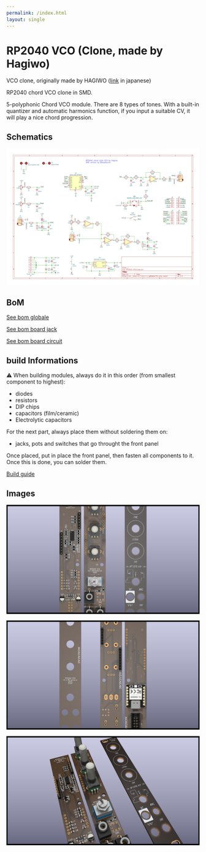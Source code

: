 ```yaml
---
permalink: /index.html
layout: single
---
```


# RP2040 VCO (Clone, made by Hagiwo)

VCO clone, originally made by HAGIWO ([link](https://note.com/solder_state/n/n64b91a171218) in japanese)

RP2040 chord VCO clone in SMD.

5-polyphonic Chord VCO module.
There are 8 types of tones.
With a built-in quantizer and automatic harmonics function, if you input a suitable CV, it will play a nice chord progression.

## Schematics

![schematic](documentation/image/RP2040-VCO-schematic.svg)


## BoM

[See bom globale](documentation/bom/RP2040-VCO-ibom-global.html)

[See bom board jack](documentation/bom/RP2040-VCO-ibom-jack.html)

[See bom board circuit](documentation/bom/RP2040-VCO-ibom-circuit.html)

## build Informations

:warning: When building modules, always do it in this order (from smallest component to highest):
- diodes
- resistors
- DIP chips
- capacitors (film/ceramic)
- Electrolytic capacitors

For the next part, always place them without soldering them on: 
- jacks, pots and switches that go throught the front panel

Once placed, put in place the front panel, then fasten all components to it. Once this is done, you can solder them. 

[Build guide]()

## Images

![3D (front)](documentation/image/RP2040-VCO-3D_top.png)

![3D (back)](documentation/image/RP2040-VCO-3D_bottom.png)

![3D (iso)](documentation/image/RP2040-VCO-3D_top30deg.png)


